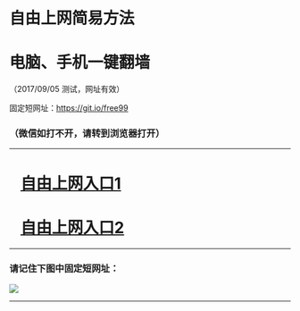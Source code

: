 ﻿# 自由上网简易方法

# 电脑、手机一键翻墙

（2017/09/05 测试，网址有效）

固定短网址：https://git.io/free99

### （微信如打不开，请转到浏览器打开）


***





# &nbsp;&nbsp; <a href="http://ft1838820817.fwq-tz1001.xyz/fwqtz01.html?t=090500121678 " target="_blank">自由上网入口1</a>
# &nbsp;&nbsp; <a href="http://ft3073912345.fwq-tz1002.xyz/fwqtz02.html?t=09050016031 " target="_blank">自由上网入口2</a>
***

### 请记住下图中固定短网址：

<img src="https://s3-us-west-2.amazonaws.com/fwq-1001/yjfq-20170905okok.png" /> 


***


